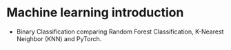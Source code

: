 # Machine learning introduction

* Binary Classification comparing Random Forest Classification, K-Nearest Neighbor (KNN) and PyTorch.


